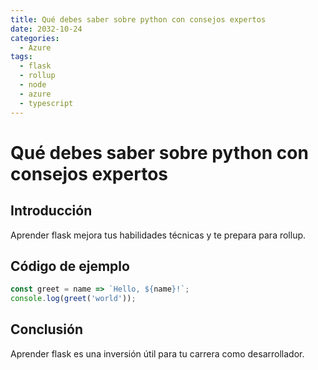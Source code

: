 ```yaml
---
title: Qué debes saber sobre python con consejos expertos
date: 2032-10-24
categories:
  - Azure
tags:
  - flask
  - rollup
  - node
  - azure
  - typescript
---
```


# Qué debes saber sobre python con consejos expertos

## Introducción

Aprender flask mejora tus habilidades técnicas y te prepara para rollup.

## Código de ejemplo

```javascript
const greet = name => `Hello, ${name}!`;
console.log(greet('world'));
```

## Conclusión

Aprender flask es una inversión útil para tu carrera como desarrollador.